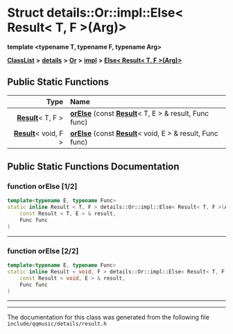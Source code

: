 

# Struct details::Or::impl::Else&lt; Result&lt; T, F &gt;(Arg)&gt;

**template &lt;typename T, typename F, typename Arg&gt;**



[**ClassList**](annotated.md) **>** [**details**](namespacedetails.md) **>** [**Or**](namespacedetails_1_1Or.md) **>** [**impl**](namespacedetails_1_1Or_1_1impl.md) **>** [**Else&lt; Result&lt; T, F &gt;(Arg)&gt;**](structdetails_1_1Or_1_1impl_1_1Else_3_01Result_3_01T_00_01F_01_4_07Arg_08_4.md)












































## Public Static Functions

| Type | Name |
| ---: | :--- |
|  [**Result**](structResult.md)&lt; T, F &gt; | [**orElse**](#function-orelse-12) (const [**Result**](structResult.md)&lt; T, E &gt; & result, Func func) <br> |
|  [**Result**](structResult.md)&lt; void, F &gt; | [**orElse**](#function-orelse-22) (const [**Result**](structResult.md)&lt; void, E &gt; & result, Func func) <br> |


























## Public Static Functions Documentation




### function orElse [1/2]

```C++
template<typename E, typename Func>
static inline Result < T, F > details::Or::impl::Else< Result< T, F >(Arg)>::orElse (
    const Result < T, E > & result,
    Func func
) 
```




<hr>



### function orElse [2/2]

```C++
template<typename E, typename Func>
static inline Result < void, F > details::Or::impl::Else< Result< T, F >(Arg)>::orElse (
    const Result < void, E > & result,
    Func func
) 
```




<hr>

------------------------------
The documentation for this class was generated from the following file `include/qqmusic/details/result.h`

